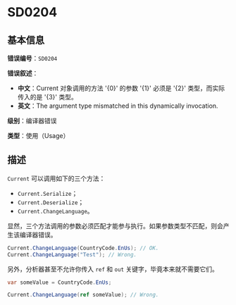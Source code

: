 ﻿# SD0204
## 基本信息

**错误编号**：`SD0204`

**错误叙述**：

* **中文**：Current 对象调用的方法 '{0}' 的参数 '{1}' 必须是 '{2}' 类型，而实际传入的是 '{3}' 类型。
* **英文**：The argument type mismatched in this dynamically invocation.

**级别**：编译器错误

**类型**：使用（Usage）

## 描述

`Current` 可以调用如下的三个方法：

* `Current.Serialize`；
* `Current.Deserialize`；
* `Current.ChangeLanguage`。

显然，三个方法调用的参数必须匹配才能参与执行。如果参数类型不匹配，则会产生该编译器错误。

```csharp
Current.ChangeLanguage(CountryCode.EnUs); // OK.
Current.ChangeLanguage("Test"); // Wrong.
```

另外，分析器甚至不允许你传入 `ref` 和 `out` 关键字，毕竟本来就不需要它们。

```csharp
var someValue = CountryCode.EnUs;

Current.ChangeLanguage(ref someValue); // Wrong.
```